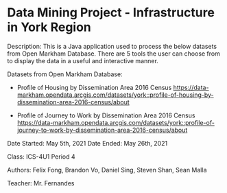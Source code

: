 # Data Mining Project - Infrastructure in York Region
Description:
This is a Java application used to process the below datasets from Open Markham Database.
There are 5 tools the user can choose from to display the data in a useful and interactive
manner.

Datasets from Open Markham Database:
- Profile of Housing by Dissemination Area 2016 Census
  https://data-markham.opendata.arcgis.com/datasets/york::profile-of-housing-by-dissemination-area-2016-census/about

- Profile of Journey to Work by Dissemination Area 2016 Census
  https://data-markham.opendata.arcgis.com/datasets/york::profile-of-journey-to-work-by-dissemination-area-2016-census/about

Date Started: May 5th, 2021
Date Ended: May 26th, 2021

Class: ICS-4U1 Period 4

Authors: Felix Fong, Brandon Vo, Daniel Sing, Steven Shan, Sean Malla

Teacher: Mr. Fernandes
